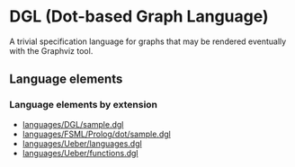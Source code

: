 # DGL (Dot-based Graph Language)
A trivial specification language for graphs that may be rendered eventually with the Graphviz tool.
## Language elements
### Language elements by extension
* [languages/DGL/sample.dgl](../../languages/DGL/sample.dgl)
* [languages/FSML/Prolog/dot/sample.dgl](../../languages/FSML/Prolog/dot/sample.dgl)
* [languages/Ueber/languages.dgl](../../languages/Ueber/languages.dgl)
* [languages/Ueber/functions.dgl](../../languages/Ueber/functions.dgl)
